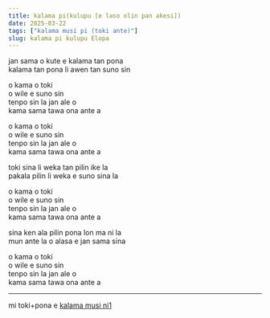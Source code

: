 ```yaml
---
title: kalama pi(kulupu [e laso olin pan akesi])
date: 2025-03-22
tags: ["kalama musi pi (toki ante)"]
slug: kalama pi kulupu Elopa
---
```


jan sama o kute e kalama tan pona  
kalama tan pona li awen tan suno sin  

o kama o toki  
o wile e suno sin  
tenpo sin la jan ale o  
kama sama tawa ona ante a  

o kama o toki  
o wile e suno sin  
tenpo sin la jan ale o  
kama sama tawa ona ante a  

toki sina li weka tan pilin ike la  
pakala pilin li weka e suno sina la  

o kama o toki  
o wile e suno sin  
tenpo sin la jan ale o  
kama sama tawa ona ante a  

sina ken ala pilin pona lon ma ni la  
mun ante la o alasa e jan sama sina  

o kama o toki  
o wile e suno sin  
tenpo sin la jan ale o  
kama sama tawa ona ante a  

---

mi toki+pona e [kalama musi ni1](https://www.youtube.com/watch?v=WzLdgtDsLV8)
